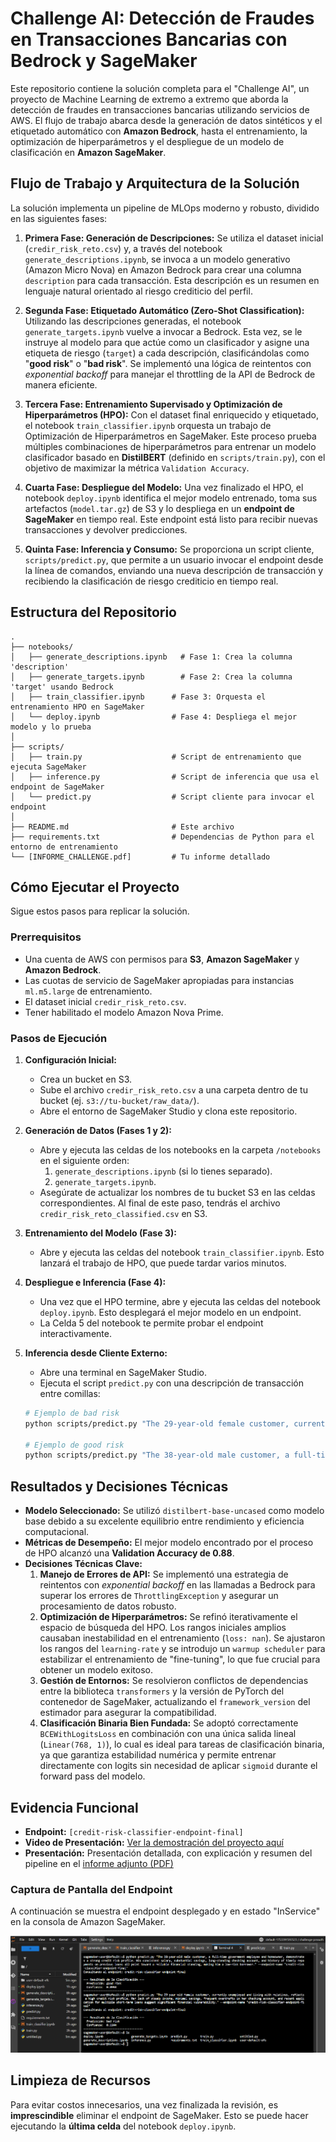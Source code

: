 # Challenge AI: Detección de Fraudes en Transacciones Bancarias con Bedrock y SageMaker

Este repositorio contiene la solución completa para el "Challenge AI", un proyecto de Machine Learning de extremo a extremo que aborda la detección de fraudes en transacciones bancarias utilizando servicios de AWS. El flujo de trabajo abarca desde la generación de datos sintéticos y el etiquetado automático con **Amazon Bedrock**, hasta el entrenamiento, la optimización de hiperparámetros y el despliegue de un modelo de clasificación en **Amazon SageMaker**.

## Flujo de Trabajo y Arquitectura de la Solución

La solución implementa un pipeline de MLOps moderno y robusto, dividido en las siguientes fases:

1.  **Primera Fase: Generación de Descripciones:** Se utiliza el dataset inicial (`credir_risk_reto.csv`) y, a través del notebook `generate_descriptions.ipynb`, se invoca a un modelo generativo (Amazon Micro Nova) en Amazon Bedrock para crear una columna `description` para cada transacción. Esta descripción es un resumen en lenguaje natural orientado al riesgo crediticio del perfil.

2.  **Segunda Fase: Etiquetado Automático (Zero-Shot Classification):** Utilizando las descripciones generadas, el notebook `generate_targets.ipynb` vuelve a invocar a Bedrock. Esta vez, se le instruye al modelo para que actúe como un clasificador y asigne una etiqueta de riesgo (`target`) a cada descripción, clasificándolas como "**good risk**" o "**bad risk**". Se implementó una lógica de reintentos con *exponential backoff* para manejar el throttling de la API de Bedrock de manera eficiente.

3.  **Tercera Fase: Entrenamiento Supervisado y Optimización de Hiperparámetros (HPO):** Con el dataset final enriquecido y etiquetado, el notebook `train_classifier.ipynb` orquesta un trabajo de Optimización de Hiperparámetros en SageMaker. Este proceso prueba múltiples combinaciones de hiperparámetros para entrenar un modelo clasificador basado en **DistilBERT** (definido en `scripts/train.py`), con el objetivo de maximizar la métrica `Validation Accuracy`.

4.  **Cuarta Fase: Despliegue del Modelo:** Una vez finalizado el HPO, el notebook `deploy.ipynb` identifica el mejor modelo entrenado, toma sus artefactos (`model.tar.gz`) de S3 y lo despliega en un **endpoint de SageMaker** en tiempo real. Este endpoint está listo para recibir nuevas transacciones y devolver predicciones.

5.  **Quinta Fase: Inferencia y Consumo:** Se proporciona un script cliente, `scripts/predict.py`, que permite a un usuario invocar el endpoint desde la línea de comandos, enviando una nueva descripción de transacción y recibiendo la clasificación de riesgo crediticio en tiempo real.

## Estructura del Repositorio

```
.
├── notebooks/
│   ├── generate_descriptions.ipynb   # Fase 1: Crea la columna 'description'
│   ├── generate_targets.ipynb        # Fase 2: Crea la columna 'target' usando Bedrock
│   ├── train_classifier.ipynb      # Fase 3: Orquesta el entrenamiento HPO en SageMaker
│   └── deploy.ipynb                # Fase 4: Despliega el mejor modelo y lo prueba
│
├── scripts/
│   ├── train.py                    # Script de entrenamiento que ejecuta SageMaker
│   ├── inference.py                # Script de inferencia que usa el endpoint de SageMaker
│   └── predict.py                  # Script cliente para invocar el endpoint
│
├── README.md                       # Este archivo
├── requirements.txt                # Dependencias de Python para el entorno de entrenamiento
└── [INFORME_CHALLENGE.pdf]         # Tu informe detallado
```

## Cómo Ejecutar el Proyecto

Sigue estos pasos para replicar la solución.

### Prerrequisitos
*   Una cuenta de AWS con permisos para **S3**, **Amazon SageMaker** y **Amazon Bedrock**.
*   Las cuotas de servicio de SageMaker apropiadas para instancias `ml.m5.large` de entrenamiento.
*   El dataset inicial `credir_risk_reto.csv`.
*   Tener habilitado el modelo Amazon Nova Prime.

### Pasos de Ejecución

1.  **Configuración Inicial:**
    *   Crea un bucket en S3.
    *   Sube el archivo `credir_risk_reto.csv` a una carpeta dentro de tu bucket (ej. `s3://tu-bucket/raw_data/`).
    *   Abre el entorno de SageMaker Studio y clona este repositorio.

2.  **Generación de Datos (Fases 1 y 2):**
    *   Abre y ejecuta las celdas de los notebooks en la carpeta `/notebooks` en el siguiente orden:
        1.  `generate_descriptions.ipynb` (si lo tienes separado).
        2.  `generate_targets.ipynb`.
    *   Asegúrate de actualizar los nombres de tu bucket S3 en las celdas correspondientes. Al final de este paso, tendrás el archivo `credir_risk_reto_classified.csv` en S3.

3.  **Entrenamiento del Modelo (Fase 3):**
    *   Abre y ejecuta las celdas del notebook `train_classifier.ipynb`. Esto lanzará el trabajo de HPO, que puede tardar varios minutos.

4.  **Despliegue e Inferencia (Fase 4):**
    *   Una vez que el HPO termine, abre y ejecuta las celdas del notebook `deploy.ipynb`. Esto desplegará el mejor modelo en un endpoint.
    *   La Celda 5 del notebook te permite probar el endpoint interactivamente.

5.  **Inferencia desde Cliente Externo:**
    *   Abre una terminal en SageMaker Studio.
    *   Ejecuta el script `predict.py` con una descripción de transacción entre comillas:
      ```bash
      # Ejemplo de bad risk
      python scripts/predict.py "The 29-year-old female customer, currently unemployed and living with relatives, reflects a high credit risk profile. Her lack of steady income, minimal savings, frequent overdrafts in her checking account, and recent application for multiple short-term loans suggest significant financial vulnerability." --endpoint-name "credit-risk-classifier-endpoint-final"

      # Ejemplo de good risk
      python scripts/predict.py "The 38-year-old male customer, a full-time government employee and homeowner, demonstrates a strong credit risk profile. His consistent salary, substantial savings, long-standing checking account, and history of timely repayments on previous loans all point toward a reliable financial standing, making him a low-risk borrower." --endpoint-name "credit-risk-classifier-endpoint-final"
      ```

## Resultados y Decisiones Técnicas

*   **Modelo Seleccionado:** Se utilizó `distilbert-base-uncased` como modelo base debido a su excelente equilibrio entre rendimiento y eficiencia computacional.
*   **Métricas de Desempeño:** El mejor modelo encontrado por el proceso de HPO alcanzó una **Validation Accuracy de 0.88**.
*   **Decisiones Técnicas Clave:**
    1.  **Manejo de Errores de API:** Se implementó una estrategia de reintentos con *exponential backoff* en las llamadas a Bedrock para superar los errores de `ThrottlingException` y asegurar un procesamiento de datos robusto.
    2.  **Optimización de Hiperparámetros:** Se refinó iterativamente el espacio de búsqueda del HPO. Los rangos iniciales amplios causaban inestabilidad en el entrenamiento (`loss: nan`). Se ajustaron los rangos del `learning-rate` y se introdujo un `warmup scheduler` para estabilizar el entrenamiento de "fine-tuning", lo que fue crucial para obtener un modelo exitoso.
    3.  **Gestión de Entornos:** Se resolvieron conflictos de dependencias entre la biblioteca `transformers` y la versión de PyTorch del contenedor de SageMaker, actualizando el `framework_version` del estimador para asegurar la compatibilidad.
    4.  **Clasificación Binaria Bien Fundada:** Se adoptó correctamente `BCEWithLogitsLoss` en combinación con una única salida lineal (`Linear(768, 1)`), lo cual es ideal para tareas de clasificación binaria, ya que garantiza estabilidad numérica y permite entrenar directamente con logits sin necesidad de aplicar `sigmoid` durante el forward pass del modelo.

## Evidencia Funcional

*   **Endpoint:** `[credit-risk-classifier-endpoint-final]`
*   **Video de Presentación:** [Ver la demostración del proyecto aquí](https://drive.google.com/file/d/15GVjfvGQJN1PALS3QEA3nqJEm4RUeC7-/view?usp=sharing)
*   **Presentación:** Presentación detallada, con explicación y resumen del pipeline en el [informe adjunto (PDF)](docs/informe_challenge.pdf)

### Captura de Pantalla del Endpoint

A continuación se muestra el endpoint desplegado y en estado "InService" en la consola de Amazon SageMaker.

![Endpoint de SageMaker en estado InService](docs/images/endpoint_ss.png)

## Limpieza de Recursos

Para evitar costos innecesarios, una vez finalizada la revisión, es **imprescindible** eliminar el endpoint de SageMaker. Esto se puede hacer ejecutando la **última celda** del notebook `deploy.ipynb`.

